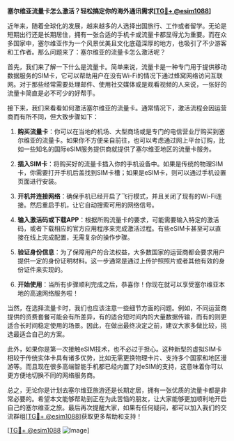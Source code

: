 **塞尔维亚流量卡怎么激活？轻松搞定你的海外通讯需求[[TG💪+ @esim1088](https://t.me/s/esim1088)]**

近年来，随着全球化的发展，越来越多的人选择出国旅行、工作或者留学。无论是短期出行还是长期居住，拥有一张合适的手机卡或流量卡都显得尤为重要。而在众多国家中，塞尔维亚作为一个风景优美且文化底蕴深厚的地方，也吸引了不少游客和工作者。那么问题来了：塞尔维亚的流量卡怎么激活呢？

首先，我们来了解一下什么是流量卡。简单来说，流量卡是一种专门用于提供移动数据服务的SIM卡，它可以帮助用户在没有Wi-Fi的情况下通过蜂窝网络访问互联网。对于那些经常需要处理邮件、使用社交媒体或是观看视频的人来说，一张好的流量卡简直是必不可少的好帮手。

接下来，我们来看看如何激活塞尔维亚的流量卡。通常情况下，激活流程会因运营商而有所不同，但大致步骤如下：

1. **购买流量卡**：你可以在当地的机场、大型商场或是专门的电信营业厅购买到塞尔维亚的流量卡。如果你不方便亲自前往，也可以考虑通过网上平台订购，比如一些知名的国际eSIM服务提供商就提供了塞尔维亚地区的流量卡服务。

2. **插入SIM卡**：将购买好的流量卡插入你的手机设备中。如果是传统的物理SIM卡，你需要打开手机后盖找到SIM卡槽；如果是eSIM卡，则可以通过手机设置页面进行安装。

3. **开机并连接网络**：确保手机已经开启了飞行模式，并且关闭了现有的Wi-Fi连接。然后重启手机，让它自动搜索可用的网络信号。

4. **输入激活码或下载APP**：根据所购流量卡的要求，可能需要输入特定的激活码，或者下载相应的官方应用程序来完成激活过程。有些eSIM卡甚至可以直接在线上完成配置，无需复杂的操作步骤。

5. **验证身份信息**：为了保障用户的合法权益，大多数国家的运营商都会要求用户提供一定的身份证明材料。这一步通常是通过上传护照照片或者其他有效的身份证件来实现的。

6. **开始使用**：当所有步骤顺利完成之后，恭喜你！你现在就可以享受塞尔维亚本地的高速网络服务啦！

当然，在选择流量卡时，我们也应该注意一些细节方面的问题。例如，不同运营商提供的资费套餐可能会有所差异，有的适合短时间内的大量数据传输，而有的则更适合长时间稳定使用的场景。因此，在做出最终决定之前，建议大家多做比较，挑选最适合自己的方案。

此外，如果你是第一次接触eSIM技术，也不必过于担心。这种新型的虚拟SIM卡相较于传统实体卡具有诸多优势，比如无需更换物理卡片、支持多个国家和地区漫游等。而且现在很多高端智能手机都已经内置了对eSIM的支持，这意味着你可以更方便地切换不同的网络服务商。

总之，无论你是计划去塞尔维亚旅游还是长期定居，拥有一张优质的流量卡都是非常必要的。希望本文能够帮助到正在为此苦恼的朋友，让大家能够更加顺利地开启自己的塞尔维亚之旅。最后再次提醒大家，如果有任何疑问，都可以加入我们的交流群组[[TG💪+ @esim1088](https://t.me/s/esim1088)]获取更多帮助和支持！

[[TG💪+ @esim1088](https://t.me/s/esim1088) ![Image](https://i.postimg.cc/4NQfJmqS/Snipaste-2025-05-13-00-14-12.png)]